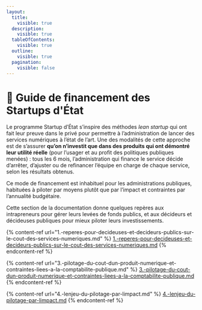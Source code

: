 ```yaml
---
layout:
  title:
    visible: true
  description:
    visible: true
  tableOfContents:
    visible: true
  outline:
    visible: true
  pagination:
    visible: false
---
```


# 📘 Guide de financement des Startups d'État

Le programme Startup d’État s’inspire des méthodes _lean startup_ qui ont fait leur preuve dans le privé pour permettre à l’administration de lancer des services numériques à l’état de l’art. Une des modalités de cette approche est de s’assurer **qu’on n’investit que dans des produits qui ont démontré leur utilité réelle** (pour l’usager et au profit des politiques publiques menées) : tous les 6 mois, l’administration qui finance le service décide d’arrêter, d’ajuster ou de refinancer l’équipe en charge de chaque service, selon les résultats obtenus.

Ce mode de financement est inhabituel pour les administrations publiques, habituées à piloter par moyens plutôt que par l’impact et contraintes par l’annualité budgétaire.

Cette section de la documentation donne quelques repères aux intrapreneurs pour gérer leurs levées de fonds publics, et aux décideurs et décideuses publiques pour mieux piloter leurs investissements.

{% content-ref url="1.-reperes-pour-decideuses-et-decideurs-publics-sur-le-cout-des-services-numeriques.md" %}
[1.-reperes-pour-decideuses-et-decideurs-publics-sur-le-cout-des-services-numeriques.md](1.-reperes-pour-decideuses-et-decideurs-publics-sur-le-cout-des-services-numeriques.md)
{% endcontent-ref %}

{% content-ref url="3.-pilotage-du-cout-dun-produit-numerique-et-contraintes-liees-a-la-comptabilite-publique.md" %}
[3.-pilotage-du-cout-dun-produit-numerique-et-contraintes-liees-a-la-comptabilite-publique.md](3.-pilotage-du-cout-dun-produit-numerique-et-contraintes-liees-a-la-comptabilite-publique.md)
{% endcontent-ref %}

{% content-ref url="4.-lenjeu-du-pilotage-par-limpact.md" %}
[4.-lenjeu-du-pilotage-par-limpact.md](4.-lenjeu-du-pilotage-par-limpact.md)
{% endcontent-ref %}
